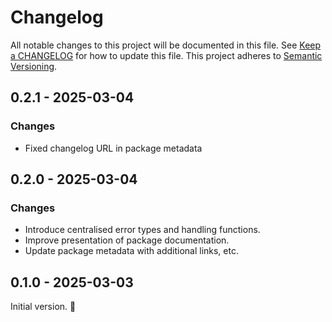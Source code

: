 # Changelog

All notable changes to this project will be documented in this file. See [Keep a
CHANGELOG](http://keepachangelog.com/) for how to update this file. This project
adheres to [Semantic Versioning](http://semver.org/).

<!-- %% CHANGELOG_ENTRIES %% -->

## 0.2.1 - 2025-03-04

### Changes
- Fixed changelog URL in package metadata


## 0.2.0 - 2025-03-04

### Changes
- Introduce centralised error types and handling functions.
- Improve presentation of package documentation.
- Update package metadata with additional links, etc.


## 0.1.0 - 2025-03-03

Initial version. :rocket:

